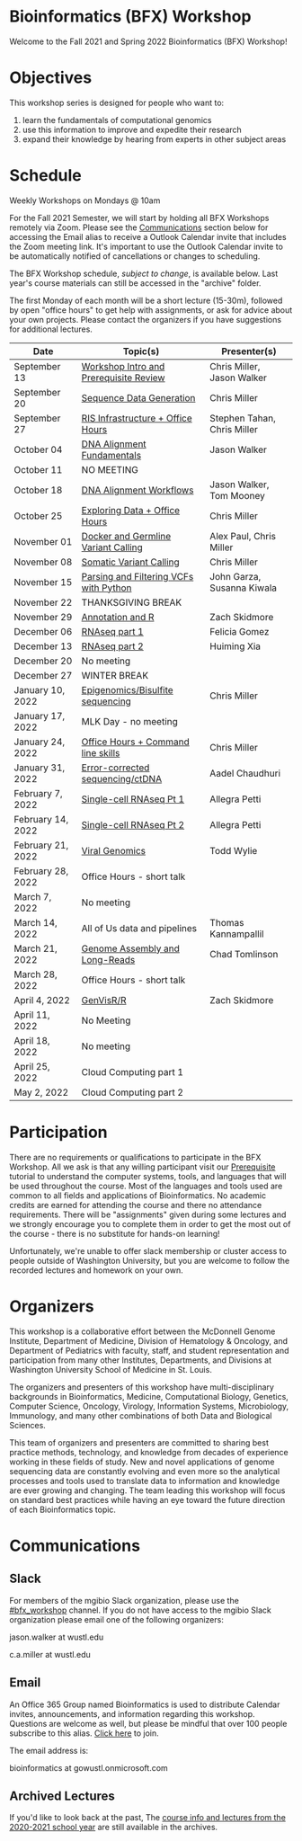 # Bioinformatics (BFX) Workshop

Welcome to the Fall 2021 and Spring 2022 Bioinformatics (BFX) Workshop! 

# Objectives

This workshop series is designed for people who want to:
1) learn the fundamentals of computational genomics
2) use this information to improve and expedite their research
3) expand their knowledge by hearing from experts in other subject areas

# Schedule

Weekly Workshops on Mondays @ 10am

For the Fall 2021 Semester, we will start by holding all BFX Workshops remotely via Zoom. Please see the [Communications](https://github.com/genome/bfx-workshop/blob/master/README.md#communications) section below for accessing the Email alias to receive a Outlook Calendar invite that includes the Zoom meeting link. It's important to use the Outlook Calendar invite to be automatically notified of cancellations or changes to scheduling.

The BFX Workshop schedule, _subject to change_, is available below. Last year's course materials can still be accessed in the "archive" folder.

The first Monday of each month will be a short lecture (15-30m), followed by open "office hours" to get help with assignments, or ask for advice about your own projects. Please contact the organizers if you have suggestions for additional lectures.

|Date|Topic(s)|Presenter(s)|
|----|--------|------------|
| September 13 | [Workshop Intro and Prerequisite Review](https://github.com/genome/bfx-workshop/tree/master/lectures/week_01) | Chris Miller, Jason Walker | 
| September 20 | [Sequence Data Generation](https://github.com/genome/bfx-workshop/tree/master/lectures/week_02) | Chris Miller |
| September 27 | [RIS Infrastructure + Office Hours](https://wustl.box.com/s/003l9e3q1oh8631fdzct90aafcuxot1b) | Stephen Tahan, Chris Miller | 
| October 04 | [DNA Alignment Fundamentals](https://github.com/genome/bfx-workshop/tree/master/lectures/week_04) | Jason Walker |
| October 11 | NO MEETING | |
| October 18 | [DNA Alignment Workflows](https://github.com/genome/bfx-workshop/tree/master/lectures/week_05) | Jason Walker, Tom Mooney |
| October 25 | [Exploring Data + Office Hours](https://github.com/genome/bfx-workshop/tree/master/lectures/week_06) | Chris Miller |
| November 01 | [Docker and Germline Variant Calling](https://github.com/genome/bfx-workshop/tree/master/lectures/week_07) | Alex Paul, Chris Miller |
| November 08 | [Somatic Variant Calling](https://github.com/genome/bfx-workshop/tree/master/lectures/week_08) | Chris Miller|
| November 15 | [Parsing and Filtering VCFs with Python](https://github.com/genome/bfx-workshop/tree/master/lectures/week_09) | John Garza, Susanna Kiwala |
| November 22 | THANKSGIVING BREAK | |
| November 29 | [Annotation and R](https://github.com/genome/bfx-workshop/tree/master/lectures/week_10) | Zach Skidmore |
| December 06 | [RNAseq part 1](https://github.com/genome/bfx-workshop/tree/master/lectures/week_11) | Felicia Gomez |
| December 13 | [RNAseq part 2](https://github.com/genome/bfx-workshop/tree/master/lectures/week_12) | Huiming Xia |
| December 20 | No meeting | |
| December 27 | WINTER BREAK | |
| January 10, 2022 | [Epigenomics/Bisulfite sequencing](https://github.com/genome/bfx-workshop/tree/master/lectures/week_13) | Chris Miller |
| January 17, 2022 | MLK Day - no meeting |  | 
| January 24, 2022 | [Office Hours + Command line skills](https://github.com/genome/bfx-workshop/tree/master/lectures/week_14) | Chris Miller | 
| January 31, 2022 | [Error-corrected sequencing/ctDNA](https://github.com/genome/bfx-workshop/tree/master/lectures/week_15) | Aadel Chaudhuri | 
| February 7, 2022 | [Single-cell RNAseq Pt 1](https://github.com/genome/bfx-workshop/tree/master/lectures/week_16) | Allegra Petti |
| February 14, 2022 | [Single-cell RNAseq Pt 2](https://github.com/genome/bfx-workshop/tree/master/lectures/week_17) | Allegra Petti |
| February 21, 2022 | [Viral Genomics](https://github.com/genome/bfx-workshop/tree/master/lectures/week_18) | Todd Wylie  |
| February 28, 2022 | Office Hours - short talk | |
| March 7, 2022 | No meeting |  |
| March 14, 2022 | All of Us data and pipelines | Thomas Kannampallil |
| March 21, 2022 | [Genome Assembly and Long-Reads](https://github.com/genome/bfx-workshop/tree/master/lectures/week_22) | Chad Tomlinson | 
| March 28, 2022 | Office Hours - short talk |  | 
| April 4, 2022 | [GenVisR/R](https://github.com/genome/bfx-workshop/tree/master/lectures/week_24) | Zach Skidmore |
| April 11, 2022 | No Meeting | |
| April 18, 2022 | No meeting | |
| April 25, 2022 | Cloud Computing part 1 | |
| May 2, 2022 | Cloud Computing part 2 | |

# Participation

There are no requirements or qualifications to participate in the BFX Workshop. All we ask is that any willing participant visit our [Prerequisite](https://github.com/genome/bfx-workshop/blob/master/lectures/week_01/bfx_workshop_01_overview.ipynb) tutorial to understand the computer systems, tools, and languages that will be used throughout the course. Most of the languages and tools used are common to all fields and applications of Bioinformatics. No academic credits are earned for attending the course and there no attendance requirements.  There will be "assignments" given during some lectures and we strongly encourage you to complete them in order to get the most out of the course - there is no substitute for hands-on learning!

Unfortunately, we're unable to offer slack membership or cluster access to people outside of Washington University, but you are welcome to follow the recorded lectures and homework on your own.

# Organizers

This workshop is a collaborative effort between the McDonnell Genome Institute, Department of Medicine, Division of Hematology & Oncology, and Department of Pediatrics with faculty, staff, and student representation and participation from many other Institutes, Departments, and Divisions at Washington University School of Medicine in St. Louis.

The organizers and presenters of this workshop have multi-disciplinary backgrounds in Bioinformatics, Medicine, Computational Biology, Genetics, Computer Science, Oncology, Virology, Information Systems, Microbiology, Immunology, and many other combinations of both Data and Biological Sciences.

This team of organizers and presenters are committed to sharing best practice methods, technology, and knowledge from decades of experience working in these fields of study. New and novel applications of genome sequencing data are constantly evolving and even more so the analytical processes and tools used to translate data to information and knowledge are ever growing and changing. The team leading this workshop will focus on standard best practices while having an eye toward the future direction of each Bioinformatics topic.

# Communications

## Slack

For members of the mgibio Slack organization, please use the [#bfx_workshop](https://mgibio.slack.com/archives/CDE4LQHHD) channel. If you do not have access to the mgibio Slack organization please email one of the following organizers:

jason.walker at wustl.edu

c.a.miller at wustl.edu

## Email

An Office 365 Group named Bioinformatics is used to distribute Calendar invites, announcements, and information regarding this workshop. Questions are welcome as well, but please be mindful that over 100 people subscribe to this alias. [Click here](https://outlook.office365.com/owa/bioinformatics@gowustl.onmicrosoft.com/groupsubscription.ashx?action=join&source=MSExchange/LokiServer&guid=2fdc302a-812b-4984-a57b-62ee21430272) to join.

The email address is: 

bioinformatics at gowustl.onmicrosoft.com

## Archived Lectures

If you'd like to look back at the past, The [course info and lectures from the 2020-2021 school year](https://github.com/genome/bfx-workshop/tree/v2020-2021) are still available in the archives.
